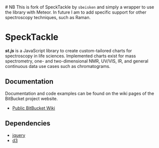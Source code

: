 # NB
This is fork of SpeckTackle by `sbeisken` and simply a wrapper to use the library with Meteor.
In future I am to add specific support for other spectroscopy techniques, such as Raman.

# SpeckTackle
***st.js*** is a JavaScript library to create custom-tailored charts for spectroscopy in life sciences.
Implemented charts exist for mass spectrometry, one- and two-dimensional NMR, UV/VIS, IR, and general continuous data use cases such as chromatograms.

## Documentation
Documentation and code examples can be found on the wiki pages of the BitBucket project website.

* [Public BitBucket Wiki](https://bitbucket.org/sbeisken/specktackle/wiki/Home)

## Dependencies
* [jquery](http://jquery.com/)
* [d3](http://d3js.org/)
